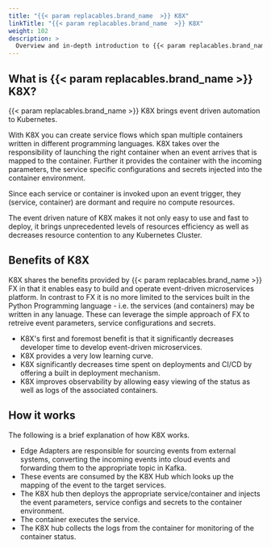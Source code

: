 ```yaml
---
title: "{{< param replacables.brand_name  >}} K8X"
linkTitle: "{{< param replacables.brand_name  >}} K8X"
weight: 102
description: >
  Overview and in-depth introduction to {{< param replacables.brand_name  >}} Event Driven Kubernetes.
---
```



## What is {{< param replacables.brand_name  >}} K8X?

{{< param replacables.brand_name  >}} K8X brings event driven automation to Kubernetes. 

With K8X you can create service flows which span multiple containers written in different programming languages. K8X takes over the responsibility of launching the right container when an event arrives that is mapped to the container. Further it provides the container with the incoming parameters, the service specific configurations and secrets injected into the container environment.

Since each service or container is invoked upon an event trigger, they (service, container) are dormant and require no compute resources.

The event driven nature of K8X makes it not only easy to use and fast to deploy, it brings unprecedented levels of resources efficiency as well as decreases resource contention to any Kubernetes Cluster.

## Benefits of K8X

K8X shares the benefits provided by {{< param replacables.brand_name  >}} FX in that it enables easy to build and operate event-driven microservices platform. In contrast to FX it is no more limited to the services built in the Python Programming language - i.e. the services (and containers) may be written in any lanuage. These can leverage the simple approach of FX to retreive event parameters, service configurations and secrets.

* K8X's first and foremost benefit is that it significantly decreases developer time to develop event-driven microservices. 
* K8X provides a very low learning curve.
* K8X significantly decreases time spent on deployments and CI/CD by offering a built in deployment mechanism.
* K8X improves observability by allowing easy viewing of the status as well as logs of the associated containers.


## How it works
The following is a brief explanation of how K8X works.

* Edge Adapters are responsible for sourcing events from external systems, converting the incoming events into cloud events and forwarding them to the appropriate topic in Kafka. 
* These events are consumed by the K8X Hub which looks up the mapping of the event to the target services.
* The K8X hub then deploys the appropriate service/container and injects the event parameters, service configs and secrets to the container environment.
* The container executes the service.
* The K8X hub collects the logs from the container for monitoring of the container status.